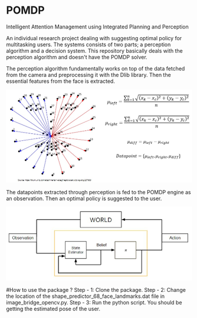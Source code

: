 # POMDP
Intelligent Attention Management using Integrated Planning and Perception

An individual research project dealing with suggesting optimal policy for multitasking users. The systems consists of two parts; a perception algorithm and a decision system. This repository basically deals with the perception algorithm and doesn't have the POMDP solver. 

The perception algorithm fundamentally works on top of the data fetched from the camera and preprocessing it with the Dlib library. Then the essential features from the face is extracted. 

<img src="https://github.com/dotdotdotdash/POMDP/blob/master/perception_approach.jpg"></img>

The datapoints extracted through perception is fed to the POMDP engine as an observation. Then an optimal policy is suggested to the user.

<img src="https://github.com/dotdotdotdash/POMDP/blob/master/POMDP%20engine.JPG"></img>

#How to use the package ?
Step - 1: Clone the package.
Step - 2: Change the location of the shape_predictor_68_face_landmarks.dat file in image_bridge_opencv.py.
Step - 3: Run the python script. You should be getting the estimated pose of the user.
